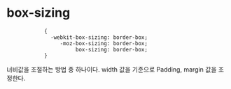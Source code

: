 # box-sizing

                {
                  -webkit-box-sizing: border-box;
                     -moz-box-sizing: border-box;
                          box-sizing: border-box;
                }

너비값을 조절하는 방법 중 하나이다.
width 값을 기준으로 Padding, margin 값을 조정한다.
